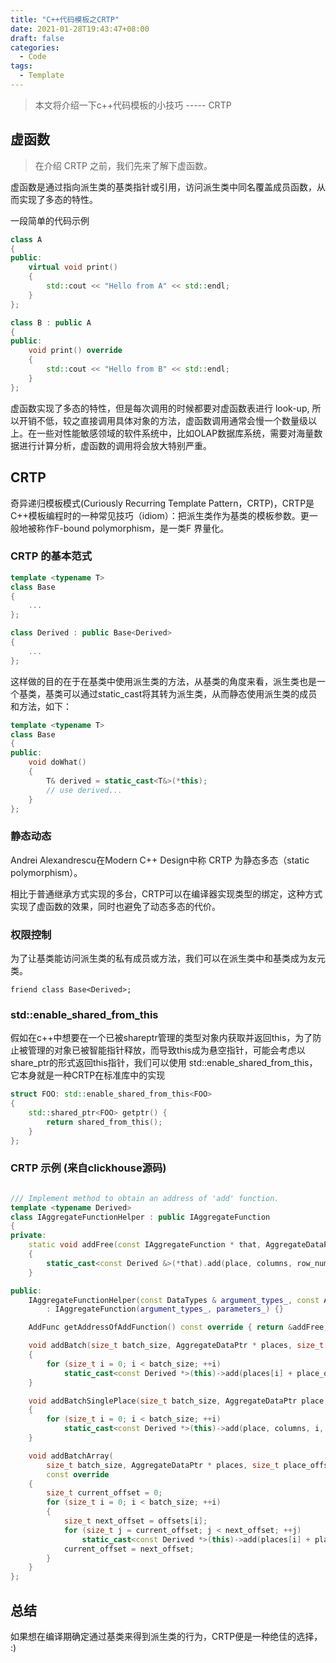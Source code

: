 ```yaml
---
title: "C++代码模板之CRTP"
date: 2021-01-28T19:43:47+08:00
draft: false
categories:
  - Code
tags:
  - Template
---
```


> 本文将介绍一下c++代码模板的小技巧 -----  CRTP


## 虚函数

> 在介绍 CRTP 之前，我们先来了解下虚函数。

虚函数是通过指向派生类的基类指针或引用，访问派生类中同名覆盖成员函数，从而实现了多态的特性。

一段简单的代码示例
```c++
class A
{
public:
	virtual void print()
	{
		std::cout << "Hello from A" << std::endl;
	}
};

class B : public A
{
public:
	void print() override
	{
		std::cout << "Hello from B" << std::endl;
	}
};
```

虚函数实现了多态的特性，但是每次调用的时候都要对虚函数表进行 look-up, 所以开销不低，较之直接调用具体对象的方法，虚函数调用通常会慢一个数量级以上。在一些对性能敏感领域的软件系统中，比如OLAP数据库系统，需要对海量数据进行计算分析，虚函数的调用将会放大特别严重。

## CRTP

奇异递归模板模式(Curiously Recurring Template Pattern，CRTP)，CRTP是C++模板编程时的一种常见技巧（idiom）：把派生类作为基类的模板参数。更一般地被称作F-bound polymorphism，是一类F 界量化。


### CRTP 的基本范式

```c++
template <typename T>
class Base
{
    ...
};

class Derived : public Base<Derived>
{
    ...
};
```

这样做的目的在于在基类中使用派生类的方法，从基类的角度来看，派生类也是一个基类，基类可以通过static_cast将其转为派生类，从而静态使用派生类的成员和方法，如下：

```c++
template <typename T>
class Base
{
public:
    void doWhat()
    {
        T& derived = static_cast<T&>(*this);
        // use derived...
    }
};
```

### 静态动态

Andrei Alexandrescu在Modern C++ Design中称 CRTP 为静态多态（static polymorphism）。

相比于普通继承方式实现的多台，CRTP可以在编译器实现类型的绑定，这种方式实现了虚函数的效果，同时也避免了动态多态的代价。

### 权限控制

为了让基类能访问派生类的私有成员或方法，我们可以在派生类中和基类成为友元类。

```
friend class Base<Derived>;
```

### std::enable_shared_from_this

假如在c++中想要在一个已被shareptr管理的类型对象内获取并返回this，为了防止被管理的对象已被智能指针释放，而导致this成为悬空指针，可能会考虑以share_ptr的形式返回this指针，我们可以使用 std::enable_shared_from_this， 它本身就是一种CRTP在标准库中的实现

```cpp
struct FOO: std::enable_shared_from_this<FOO>
{
    std::shared_ptr<FOO> getptr() {
        return shared_from_this();
    }
};
```


### CRTP 示例 (来自clickhouse源码)

```cpp

/// Implement method to obtain an address of 'add' function.
template <typename Derived>
class IAggregateFunctionHelper : public IAggregateFunction
{
private:
    static void addFree(const IAggregateFunction * that, AggregateDataPtr place, const IColumn ** columns, size_t row_num, Arena * arena)
    {
        static_cast<const Derived &>(*that).add(place, columns, row_num, arena);
    }

public:
    IAggregateFunctionHelper(const DataTypes & argument_types_, const Array & parameters_)
        : IAggregateFunction(argument_types_, parameters_) {}

    AddFunc getAddressOfAddFunction() const override { return &addFree; }

    void addBatch(size_t batch_size, AggregateDataPtr * places, size_t place_offset, const IColumn ** columns, Arena * arena) const override
    {
        for (size_t i = 0; i < batch_size; ++i)
            static_cast<const Derived *>(this)->add(places[i] + place_offset, columns, i, arena);
    }

    void addBatchSinglePlace(size_t batch_size, AggregateDataPtr place, const IColumn ** columns, Arena * arena) const override
    {
        for (size_t i = 0; i < batch_size; ++i)
            static_cast<const Derived *>(this)->add(place, columns, i, arena);
    }

    void addBatchArray(
        size_t batch_size, AggregateDataPtr * places, size_t place_offset, const IColumn ** columns, const UInt64 * offsets, Arena * arena)
        const override
    {
        size_t current_offset = 0;
        for (size_t i = 0; i < batch_size; ++i)
        {
            size_t next_offset = offsets[i];
            for (size_t j = current_offset; j < next_offset; ++j)
                static_cast<const Derived *>(this)->add(places[i] + place_offset, columns, j, arena);
            current_offset = next_offset;
        }
    }
};

```

## 总结

如果想在编译期确定通过基类来得到派生类的行为，CRTP便是一种绝佳的选择， :)
